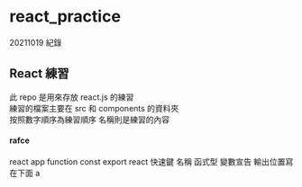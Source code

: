 # react_practice

20211019 紀錄

## React 練習

此 repo 是用來存放 react.js 的練習  
練習的檔案主要在 src 和 components 的資料夾  
按照數字順序為練習順序 名稱則是練習的內容

#### rafce

react app function const export
react 快速鍵 名稱 函式型 變數宣告 輸出位置寫在下面
a
